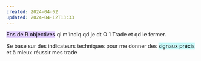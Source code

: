 ```yaml
---
created: 2024-04-02
updated: 2024-04-12T13:33
---
```

<mark style="background: #D2B3FFA6;">Ens de R objectives</mark> qi m'indiq qd je dt O 1 Trade et qd le fermer.

Se base sur des indicateurs techniques pour me donner des <mark style="background: #ABF7F7A6;">signaux précis</mark> et à mieux réussir mes trade 